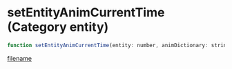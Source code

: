 # setEntityAnimCurrentTime (Category entity)

```js
function setEntityAnimCurrentTime(entity: number, animDictionary: string, animName: string, time: number): void
```

[filename](setEntityAnimCurrentTime_m.md ':include')
